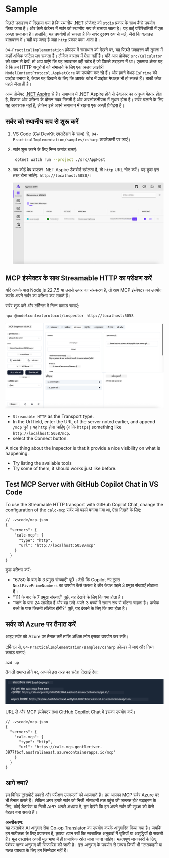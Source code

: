 <!--
CO_OP_TRANSLATOR_METADATA:
{
  "original_hash": "0bc7bd48f55f1565f1d95ccb2c16f728",
  "translation_date": "2025-06-18T07:48:17+00:00",
  "source_file": "04-PracticalImplementation/samples/csharp/README.md",
  "language_code": "hi"
}
-->
# Sample

पिछले उदाहरण में दिखाया गया है कि स्थानीय .NET प्रोजेक्ट को `stdio` प्रकार के साथ कैसे उपयोग किया जाता है। और कैसे कंटेनर में सर्वर को स्थानीय रूप से चलाया जाता है। यह कई परिस्थितियों में एक अच्छा समाधान है। हालांकि, यह उपयोगी हो सकता है कि सर्वर दूरस्थ रूप से चले, जैसे कि क्लाउड वातावरण में। यही वह जगह है जहां `http` प्रकार काम आता है।

`04-PracticalImplementation` फ़ोल्डर में समाधान को देखने पर, यह पिछले उदाहरण की तुलना में कहीं अधिक जटिल लग सकता है। लेकिन वास्तव में ऐसा नहीं है। यदि आप प्रोजेक्ट `src/Calculator` को ध्यान से देखें, तो आप पाएंगे कि यह ज्यादातर वही कोड है जो पिछले उदाहरण में था। एकमात्र अंतर यह है कि हम HTTP अनुरोधों को संभालने के लिए एक अलग लाइब्रेरी `ModelContextProtocol.AspNetCore` का उपयोग कर रहे हैं। और हमने मेथड `IsPrime` को प्राइवेट बनाया है, केवल यह दिखाने के लिए कि आपके कोड में प्राइवेट मेथड्स भी हो सकते हैं। बाकी कोड पहले जैसा ही है।

अन्य प्रोजेक्ट [.NET Aspire](https://learn.microsoft.com/dotnet/aspire/get-started/aspire-overview) से हैं। समाधान में .NET Aspire होने से डेवलपर का अनुभव बेहतर होता है, विकास और परीक्षण के दौरान मदद मिलती है और अवलोकनीयता में सुधार होता है। सर्वर चलाने के लिए यह आवश्यक नहीं है, लेकिन इसे अपने समाधान में रखना एक अच्छी प्रैक्टिस है।

## सर्वर को स्थानीय रूप से शुरू करें

1. VS Code (C# DevKit एक्सटेंशन के साथ) से, `04-PracticalImplementation/samples/csharp` डायरेक्टरी पर जाएं।
1. सर्वर शुरू करने के लिए निम्न कमांड चलाएं:

   ```bash
    dotnet watch run --project ./src/AppHost
   ```

1. जब कोई वेब ब्राउज़र .NET Aspire डैशबोर्ड खोलता है, तो `http` URL नोट करें। यह कुछ इस तरह होना चाहिए: `http://localhost:5058/`।

   ![.NET Aspire Dashboard](../../../../../translated_images/dotnet-aspire-dashboard.0a7095710e9301e90df2efd867e1b675b3b9bc2ccd7feb1ebddc0751522bc37c.hi.png)

## MCP इंस्पेक्टर के साथ Streamable HTTP का परीक्षण करें

यदि आपके पास Node.js 22.7.5 या उससे ऊपर का संस्करण है, तो आप MCP इंस्पेक्टर का उपयोग करके अपने सर्वर का परीक्षण कर सकते हैं।

सर्वर शुरू करें और टर्मिनल में निम्न कमांड चलाएं:

```bash
npx @modelcontextprotocol/inspector http://localhost:5058
```

![MCP Inspector](../../../../../translated_images/mcp-inspector.c223422b9b494fb4a518a3b3911b3e708e6a5715069470f9163ee2ee8d5f1ba9.hi.png)

- `Streamable HTTP` as the Transport type.
- In the Url field, enter the URL of the server noted earlier, and append `/mcp` चुनें। यह `http` होना चाहिए (न कि `https`) something like `http://localhost:5058/mcp`.
- select the Connect button.

A nice thing about the Inspector is that it provide a nice visibility on what is happening.

- Try listing the available tools
- Try some of them, it should works just like before.

## Test MCP Server with GitHub Copilot Chat in VS Code

To use the Streamable HTTP transport with GitHub Copilot Chat, change the configuration of the `calc-mcp` सर्वर जो पहले बनाया गया था, ऐसा दिखने के लिए:

```jsonc
// .vscode/mcp.json
{
  "servers": {
    "calc-mcp": {
      "type": "http",
      "url": "http://localhost:5058/mcp"
    }
  }
}
```

कुछ परीक्षण करें:

- "6780 के बाद के 3 प्रमुख संख्याएँ" पूछें। देखें कि Copilot नए टूल्स `NextFivePrimeNumbers` का उपयोग कैसे करता है और केवल पहले 3 प्रमुख संख्याएँ लौटाता है।
- "111 के बाद के 7 प्रमुख संख्याएँ" पूछें, यह देखने के लिए कि क्या होता है।
- "जॉन के पास 24 लॉलीज़ हैं और वह उन्हें अपने 3 बच्चों में समान रूप से बाँटना चाहता है। प्रत्येक बच्चे के पास कितनी लॉलीज़ होंगी?" पूछें, यह देखने के लिए कि क्या होता है।

## सर्वर को Azure पर तैनात करें

आइए सर्वर को Azure पर तैनात करें ताकि अधिक लोग इसका उपयोग कर सकें।

टर्मिनल से, `04-PracticalImplementation/samples/csharp` फ़ोल्डर में जाएं और निम्न कमांड चलाएं:

```bash
azd up
```

तैनाती समाप्त होने पर, आपको इस तरह का संदेश दिखाई देगा:

![Azd deployment success](../../../../../translated_images/azd-deployment-success.bd42940493f1b834a5ce6251a6f88966546009b350df59d0cc4a8caabe94a4f1.hi.png)

URL लें और MCP इंस्पेक्टर तथा GitHub Copilot Chat में इसका उपयोग करें।

```jsonc
// .vscode/mcp.json
{
  "servers": {
    "calc-mcp": {
      "type": "http",
      "url": "https://calc-mcp.gentleriver-3977fbcf.australiaeast.azurecontainerapps.io/mcp"
    }
  }
}
```

## आगे क्या?

हम विभिन्न ट्रांसपोर्ट प्रकारों और परीक्षण उपकरणों को आजमाते हैं। हम आपका MCP सर्वर Azure पर भी तैनात करते हैं। लेकिन अगर हमारे सर्वर को निजी संसाधनों तक पहुंच की जरूरत हो? उदाहरण के लिए, कोई डेटाबेस या निजी API? अगले अध्याय में, हम देखेंगे कि हम अपने सर्वर की सुरक्षा को कैसे बेहतर बना सकते हैं।

**अस्वीकरण**:  
यह दस्तावेज़ AI अनुवाद सेवा [Co-op Translator](https://github.com/Azure/co-op-translator) का उपयोग करके अनुवादित किया गया है। जबकि हम सटीकता के लिए प्रयासरत हैं, कृपया ध्यान रखें कि स्वचालित अनुवादों में त्रुटियाँ या अशुद्धियाँ हो सकती हैं। मूल दस्तावेज़ अपनी मूल भाषा में ही प्रामाणिक स्रोत माना जाना चाहिए। महत्वपूर्ण जानकारी के लिए, पेशेवर मानव अनुवाद की सिफारिश की जाती है। इस अनुवाद के उपयोग से उत्पन्न किसी भी गलतफहमी या गलत व्याख्या के लिए हम जिम्मेदार नहीं हैं।